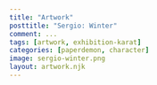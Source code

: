 ```yaml
---
title: "Artwork"
posttitle: "Sergio: Winter"
comment: ...
tags: [artwork, exhibition-karat]
categories: [paperdemon, character]
image: sergio-winter.png
layout: artwork.njk
---
```


